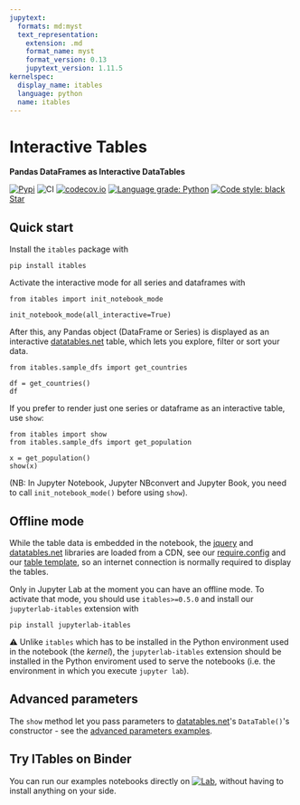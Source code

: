 ```yaml
---
jupytext:
  formats: md:myst
  text_representation:
    extension: .md
    format_name: myst
    format_version: 0.13
    jupytext_version: 1.11.5
kernelspec:
  display_name: itables
  language: python
  name: itables
---
```


# Interactive Tables

**Pandas DataFrames as Interactive DataTables**

[![Pypi](https://img.shields.io/pypi/v/itables.svg)](https://pypi.python.org/pypi/itables)
![CI](https://github.com/mwouts/itables/workflows/CI/badge.svg)
[![codecov.io](https://codecov.io/github/mwouts/itables/coverage.svg?branch=main)](https://codecov.io/github/mwouts/itables?branch=main)
[![Language grade: Python](https://img.shields.io/lgtm/grade/python/g/mwouts/itables.svg)](https://lgtm.com/projects/g/mwouts/itables/context:python)
[![Code style: black](https://img.shields.io/badge/code%20style-black-000000.svg)](https://github.com/psf/black)
<a class="github-button" href="https://github.com/mwouts/itables" data-icon="octicon-star" data-show-count="true" aria-label="Star mwouts/itables on GitHub">Star</a>
<script async defer src="https://buttons.github.io/buttons.js"></script>

## Quick start

Install the `itables` package with

```shell
pip install itables
```

Activate the interactive mode for all series and dataframes with

```{code-cell} ipython3
from itables import init_notebook_mode

init_notebook_mode(all_interactive=True)
```

After this, any Pandas object (DataFrame or Series) is displayed as an interactive [datatables.net](https://datatables.net/) table, which lets you explore, filter or sort your data.

```{code-cell} ipython3
from itables.sample_dfs import get_countries

df = get_countries()
df
```

If you prefer to render just one series or dataframe as an interactive table, use `show`:

```{code-cell} ipython3
from itables import show
from itables.sample_dfs import get_population

x = get_population()
show(x)
```

(NB: In Jupyter Notebook, Jupyter NBconvert and Jupyter Book, you need to call `init_notebook_mode()` before using `show`).

## Offline mode

While the table data is embedded in the notebook, the [jquery](https://jquery.com/) and [datatables.net](https://datatables.net/) libraries are loaded from a CDN, see our [require.config](https://github.com/mwouts/itables/blob/main/itables/javascript/load_datatables_connected.js) and our [table template](https://github.com/mwouts/itables/blob/main/itables/datatables_template.html), so an internet connection is normally required to display the tables.

Only in Jupyter Lab at the moment you can have an offline mode. To activate that mode, you should use `itables>=0.5.0` and install our `jupyterlab-itables` extension with
```shell
pip install jupyterlab-itables
```

:warning: Unlike `itables` which has to be installed in the Python environment used in the notebook (the _kernel_), the `jupyterlab-itables` extension should be installed in the Python enviroment used to serve the notebooks (i.e. the environment in which you execute `jupyter lab`).

## Advanced parameters

The `show` method let you pass parameters to [datatables.net](https://datatables.net/)'s `DataTable()`'s constructor - see the [advanced parameters examples](advanced_parameters.md).

## Try ITables on Binder

You can run our examples notebooks directly on [![Lab](https://img.shields.io/badge/Binder-JupyterLab-blue.svg)](https://mybinder.org/v2/gh/mwouts/itables/main?urlpath=lab/tree/docs/quick_start.md), without having to install anything on your side.
